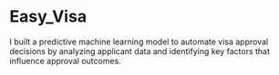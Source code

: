# Easy_Visa
I built a predictive machine learning model to automate visa approval decisions by analyzing applicant data and identifying key factors that influence approval outcomes.
